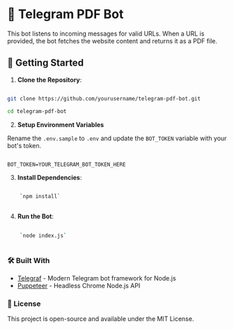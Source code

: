 
# 🤖 Telegram PDF Bot

  

This bot listens to incoming messages for valid URLs. When a URL is provided, the bot fetches the website content and returns it as a PDF file.

  

## 🚀 Getting Started

  

1.  **Clone the Repository**:

```bash

git clone https://github.com/yourusername/telegram-pdf-bot.git

cd telegram-pdf-bot

```

  

2.  **Setup Environment Variables**

  

Rename the `.env.sample` to `.env` and update the `BOT_TOKEN` variable with your bot's token.

  

```plaintext

BOT_TOKEN=YOUR_TELEGRAM_BOT_TOKEN_HERE

```

3. **Install Dependencies**:
```bash
    
    `npm install` 
    
```
    
4.  **Run the Bot**:
    
```bash
    
    `node index.js` 
    
   ```

### 🛠️ Built With

-   [Telegraf](https://telegraf.js.org/) - Modern Telegram bot framework for Node.js
-   [Puppeteer](https://pptr.dev/) - Headless Chrome Node.js API

### 📝 License

This project is open-source and available under the MIT License.